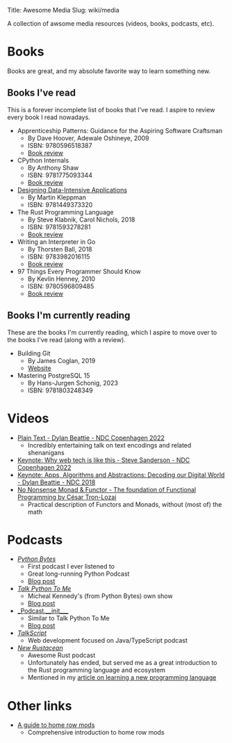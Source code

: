 Title: Awesome Media
Slug: wiki/media

A collection of awsome media resources (videos, books, podcasts, etc).

# Books
Books are great, and my absolute favorite way to learn something new.

## Books I've read
This is a forever incomplete list of books that I've read. I aspire to review
every book I read nowadays.

* Apprenticeship Patterns: Guidance for the Aspiring Software Craftsman
    - By Dave Hoover, Adewale Oshineye, 2009
    - ISBN: 9780596518387
    - [Book review]({filename}/blog/Reviews/apprenticeship_patterns.md)
* CPython Internals
    - By Anthony Shaw
    - ISBN: 9781775093344
    - [Book review]({filename}/blog/Reviews/cpython_internals.md)
* [Designing Data-Intensive Applications](https://www.oreilly.com/library/view/designing-data-intensive-applications/9781491903063/)
    - By Martin Kleppman
    - ISBN: 9781449373320
* The Rust Programming Language
    - By Steve Klabnik, Carol Nichols, 2018
    - ISBN: 9781593278281
    - [Book review]({filename}/blog/Reviews/the_rust_programming_language.md)
* Writing an Interpreter in Go
    - By Thorsten Ball, 2018
    - ISBN: 9783982016115
    - [Book review]({filename}/blog/Reviews/writing_an_interpreter_in_go.md)
* 97 Things Every Programmer Should Know
    - By Kevlin Henney, 2010
    - ISBN: 9780596809485
    - [Book review]({filename}/blog/Reviews/97_things.md)

## Books I'm currently reading
These are the books I'm currently reading, which I aspire to move over to the
books I've read (along with a review).

* Building Git
    - By James Coglan, 2019
    - [Website](https://shop.jcoglan.com/building-git/)
* Mastering PostgreSQL 15
    - By Hans-Jurgen Schonig, 2023
    - ISBN: 9781803248349

# Videos

* [Plain Text - Dylan Beattie - NDC Copenhagen 2022](https://youtu.be/gd5uJ7Nlvvo)
    - Incredibly entertaining talk on text encodings and related shenanigans
* [Keynote: Why web tech is like this - Steve Sanderson - NDC Copenhagen 2022](https://youtu.be/3QEoJRjxnxQ)
* [Keynote: Apps, Algorithms and Abstractions: Decoding our Digital World - Dylan Beattie - NDC 2018](https://youtu.be/TPS-eFmdepw)
* [No Nonsense Monad & Functor - The foundation of Functional Programming by César Tron-Lozai](https://youtu.be/e6tWJD5q8uw)
    - Practical description of Functors and Monads, without (most of) the math

# Podcasts

* [_Python Bytes_](https://pythonbytes.fm/)
    - First podcast I ever listened to
    - Great long-running Python Podcast
    - [Blog post]({filename}/blog/Programming/awesome_python_podcasts.md)
* [_Talk Python To Me_](https://talkpython.fm/) 
    - Micheal Kennedy's (from Python Bytes) own show
    - [Blog post]({filename}/blog/Programming/awesome_python_podcasts.md)
* [_Podcast.\_\_init\_\_\_](https://www.podcastinit.com/)
    - Similar to Talk Python To Me
    - [Blog post]({filename}/blog/Programming/awesome_python_podcasts.md)
* [_TalkScript_](https://talkscript.sitepen.com/)
    - Web development focused on Java/TypeScript podcast
* [_New Rustacean_](https://newrustacean.com/)
    - Awesome Rust podcast
    - Unfortunately has ended, but served me as a great introduction to the Rust programming language and ecosystem
    - Mentioned in my [article on learning a new programming language]({filename}/blog/Programming/learning_a_new_pl.md)

# Other links
* [A guide to home row mods](https://precondition.github.io/home-row-mods)
    - Comprehensive introduction to home row mods


